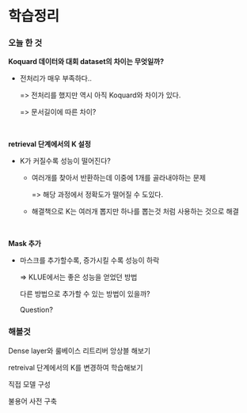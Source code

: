 # 학습정리

### 오늘 한 것

**Koquard 데이터와 대회 dataset의 차이는 무엇일까?**

- 전처리가 매우 부족하다..

  => 전처리를 했지만 역시 아직 Koquard와 차이가 있다. 

  => 문서길이에 따른 차이?

​                       

**retrieval 단계에서의 K 설정** 

- K가 커질수록 성능이 떨어진다?

  - 여러개를 찾아서 반환하는데 이중에 1개를 골라내야하는 문제

    => 해당 과정에서 정확도가 떨어질 수 도있다.

  - 해결책으로 K는 여러개 뽑지만 하나를 뽑는것 처럼 사용하는 것으로 해결

​              

**Mask 추가**

- 마스크를 추가할수록, 증가시킬 수록 성능이 하락

  => KLUE에서는 좋은 성능을 얻었던 방법

  다른 방법으로 추가할 수 있는 방법이 있을까? 

  Question?



### 해볼것

Dense layer와 룰베이스 리트리버 앙상블 해보기

retreival 단계에서의 K를 변경하여 학습해보기

직접 모델 구성 

불용어 사전 구축